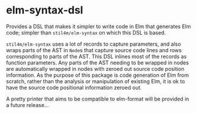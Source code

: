 # elm-syntax-dsl

Provides a DSL that makes it simpler to write code in Elm that generates Elm code; simpler
than `stil4m/elm-syntax` on which this DSL is based.

`stil4m/elm-syntax` uses a lot of records to capture parameters, and also wraps parts of the
AST in `Node`s that capture source code lines and rows corresponding to parts of the AST.
This DSL inlines most of the records as function parameters. Any parts of the AST needing to
be wrapped in nodes are automatically wrapped in nodes with zeroed out source code position
information. As the purpose of this package is code generation of Elm from scratch, rather
than the analysis or manipulation of existing Elm, it is ok to have the source code
positional information zeroed out.

A pretty printer that aims to be compatible to elm-format will be provided in a future release...
